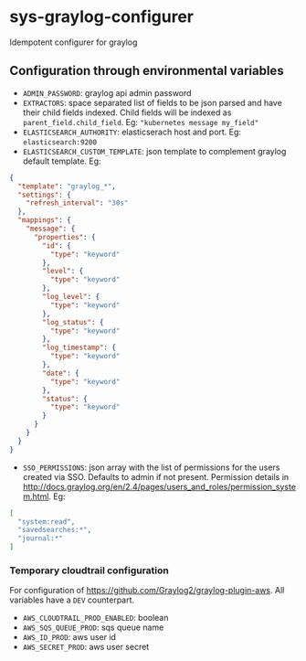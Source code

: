 # sys-graylog-configurer
Idempotent configurer for graylog

## Configuration through environmental variables
* `ADMIN_PASSWORD`: graylog api admin password
* `EXTRACTORS`: space separated list of fields to be json parsed and have their child fields indexed. Child fields will be indexed as `parent_field.child_field`. Eg: `"kubernetes message my_field"`
* `ELASTICSEARCH_AUTHORITY`: elasticserach host and port. Eg: `elasticsearch:9200`
* `ELASTICSEARCH_CUSTOM_TEMPLATE`: json template to complement graylog default template. Eg:
```json
{
  "template": "graylog_*",
  "settings": {
    "refresh_interval": "30s"
  },
  "mappings": {
    "message": {
      "properties": {
        "id": {
          "type": "keyword"
        },
        "level": {
          "type": "keyword"
        },
        "log_level": {
          "type": "keyword"
        },
        "log_status": {
          "type": "keyword"
        },
        "log_timestamp": {
          "type": "keyword"
        },
        "date": {
          "type": "keyword"
        },
        "status": {
          "type": "keyword"
        }
      }
    }
  }
}
```
* `SSO_PERMISSIONS`: json array with the list of permissions for the users created via SSO. Defaults to admin if not present. Permission details in http://docs.graylog.org/en/2.4/pages/users_and_roles/permission_system.html. Eg:
```json
[
  "system:read",
  "savedsearches:*",
  "journal:*"
]
```

### Temporary cloudtrail configuration
For configuration of https://github.com/Graylog2/graylog-plugin-aws. All variables have a `DEV` counterpart.
* `AWS_CLOUDTRAIL_PROD_ENABLED`: boolean
* `AWS_SQS_QUEUE_PROD`: sqs queue name
* `AWS_ID_PROD`: aws user id
* `AWS_SECRET_PROD`: aws user secret
